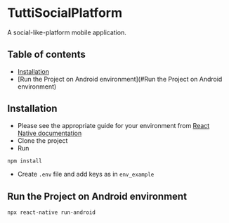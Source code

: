 # TuttiSocialPlatform
A social-like-platform mobile application.

## Table of contents
* [Installation](#Installation)
* [Run the Project on Android environment](#Run the Project on Android environment)

## Installation
- Please see the appropriate guide for your environment from [React Native documentation](https://reactnative.dev/docs/environment-setup)
- Clone the project
- Run
```bash
npm install
```
- Create ```.env``` file and add keys as in ```env_example```


## Run the Project on Android environment
```bash
npx react-native run-android
```



